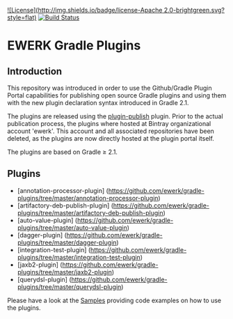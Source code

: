 [![License](http://img.shields.io/badge/license-Apache 2.0-brightgreen.svg?style=flat)](http://www.apache.org/licenses/LICENSE-2.0) [![Build Status](http://img.shields.io/travis/ewerk/gradle-plugins.svg?style=flat)](https://travis-ci.org/ewerk/gradle-plugins)

# EWERK Gradle Plugins
## Introduction
This repository was introduced in order to use the Github/Gradle Plugin Portal
capabilities for publishing open source Gradle plugins and using them with the new plugin
declaration syntax introduced in Gradle 2.1.

The plugins are released using the [plugin-publish](https://plugins.gradle.org/plugin/com.gradle.plugin-publish) plugin.
Prior to the actual publication process, the plugins where hosted at Bintray organizational
account 'ewerk'. This account and all associated repositories have been deleted, as the plugins
are now directly hosted at the plugin portal itself.

The plugins are based on Gradle ≥ 2.1.

## Plugins
* [annotation-processor-plugin] (https://github.com/ewerk/gradle-plugins/tree/master/annotation-processor-plugin)
* [artifactory-deb-publish-plugin] (https://github.com/ewerk/gradle-plugins/tree/master/artifactory-deb-publish-plugin)
* [auto-value-plugin] (https://github.com/ewerk/gradle-plugins/tree/master/auto-value-plugin)
* [dagger-plugin] (https://github.com/ewerk/gradle-plugins/tree/master/dagger-plugin)
* [integration-test-plugin] (https://github.com/ewerk/gradle-plugins/tree/master/integration-test-plugin)
* [jaxb2-plugin] (https://github.com/ewerk/gradle-plugins/tree/master/jaxb2-plugin)
* [querydsl-plugin] (https://github.com/ewerk/gradle-plugins/tree/master/querydsl-plugin)

Please have a look at the [Samples](https://github.com/ewerk/gradle-plugins-samples) providing code examples on how to use the plugins.
